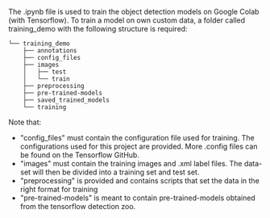 The .ipynb file is used to train the object detection models on Google Colab (with Tensorflow). 
To train a model on own custom data, a folder called training_demo with the following structure is required:

    └── training_demo
        ├── annotations
        ├── config_files
        ├── images
        │   ├── test
        │   └── train
        ├── preprocessing
        ├── pre-trained-models
        ├── saved_trained_models
        └── training

Note that:
- "config_files" must contain the configuration file used for training. The configurations used for this project are provided. More .config files can be found on the Tensorflow GitHub.
- "images" must contain the training images and .xml label files. The data-set will then be divided into a training set and test set. 
- "preprocessing" is provided and contains scripts that set the data in the right format for training
- "pre-trained-models" is meant to contain pre-trained-models obtained from the tensorflow detection zoo.




